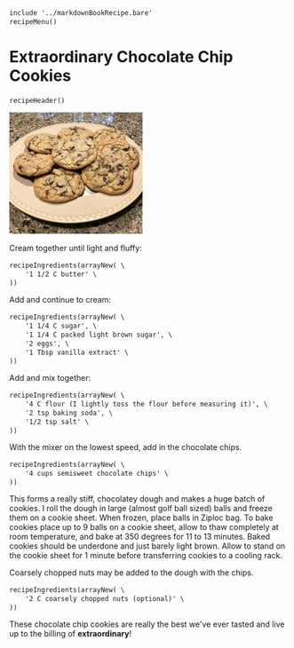 ~~~ markdown-script
include '../markdownBookRecipe.bare'
recipeMenu()
~~~

# Extraordinary Chocolate Chip Cookies

~~~ markdown-script
recipeHeader()
~~~

![Extraordinary Chocolate Chip Cookies](../images/ExtraordinaryChocolateChipCookies.jpg "Extraordinary Chocolate Chip Cookies")

Cream together until light and fluffy:

~~~ markdown-script
recipeIngredients(arrayNew( \
    '1 1/2 C butter' \
))
~~~

Add and continue to cream:

~~~ markdown-script
recipeIngredients(arrayNew( \
    '1 1/4 C sugar', \
    '1 1/4 C packed light brown sugar', \
    '2 eggs', \
    '1 Tbsp vanilla extract' \
))
~~~

Add and mix together:

~~~ markdown-script
recipeIngredients(arrayNew( \
    '4 C flour (I lightly toss the flour before measuring it)', \
    '2 tsp baking soda', \
    '1/2 tsp salt' \
))
~~~

With the mixer on the lowest speed, add in the chocolate chips.

~~~ markdown-script
recipeIngredients(arrayNew( \
    '4 cups semisweet chocolate chips' \
))
~~~

This forms a really
stiff, chocolatey dough and makes a huge batch of cookies. I roll the dough in large (almost golf
ball sized) balls and freeze them on a cookie sheet. When frozen, place balls in Ziploc bag. To bake
cookies place up to 9 balls on a cookie sheet, allow to thaw completely at room temperature, and
bake at 350 degrees for 11 to 13 minutes. Baked cookies should be underdone and just barely light
brown. Allow to stand on the cookie sheet for 1 minute before transferring cookies to a cooling
rack.

Coarsely chopped nuts may be added to the dough with the chips.

~~~ markdown-script
recipeIngredients(arrayNew( \
    '2 C coarsely chopped nuts (optional)' \
))
~~~

These chocolate chip cookies are really the best we've ever tasted and live up to the billing of
**extraordinary**!
